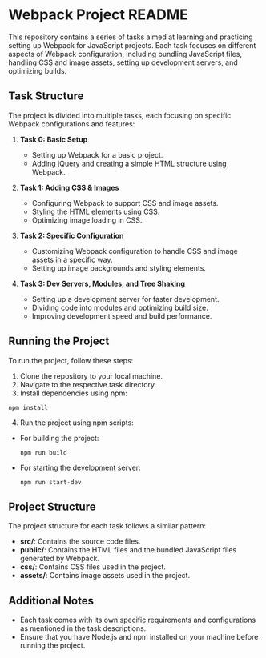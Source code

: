 # Webpack Project README

This repository contains a series of tasks aimed at learning and practicing setting up Webpack for JavaScript projects. Each task focuses on different aspects of Webpack configuration, including bundling JavaScript files, handling CSS and image assets, setting up development servers, and optimizing builds.

## Task Structure

The project is divided into multiple tasks, each focusing on specific Webpack configurations and features:

1. **Task 0: Basic Setup**
   - Setting up Webpack for a basic project.
   - Adding jQuery and creating a simple HTML structure using Webpack.

2. **Task 1: Adding CSS & Images**
   - Configuring Webpack to support CSS and image assets.
   - Styling the HTML elements using CSS.
   - Optimizing image loading in CSS.

3. **Task 2: Specific Configuration**
   - Customizing Webpack configuration to handle CSS and image assets in a specific way.
   - Setting up image backgrounds and styling elements.

4. **Task 3: Dev Servers, Modules, and Tree Shaking**
   - Setting up a development server for faster development.
   - Dividing code into modules and optimizing build size.
   - Improving development speed and build performance.

## Running the Project

To run the project, follow these steps:

1. Clone the repository to your local machine.
2. Navigate to the respective task directory.
3. Install dependencies using npm:

```
npm install
```

4. Run the project using npm scripts:

- For building the project:

  ```
  npm run build
  ```

- For starting the development server:

  ```
  npm run start-dev
  ```

## Project Structure

The project structure for each task follows a similar pattern:

- **src/**: Contains the source code files.
- **public/**: Contains the HTML files and the bundled JavaScript files generated by Webpack.
- **css/**: Contains CSS files used in the project.
- **assets/**: Contains image assets used in the project.

## Additional Notes

- Each task comes with its own specific requirements and configurations as mentioned in the task descriptions.
- Ensure that you have Node.js and npm installed on your machine before running the project.

